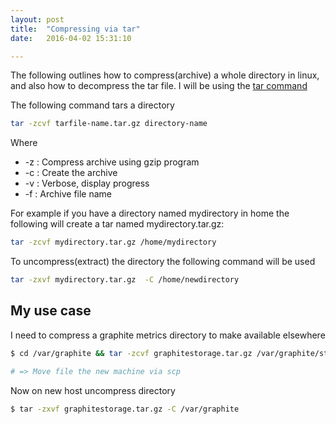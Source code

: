 ```yaml
---
layout: post
title:  "Compressing via tar"
date:   2016-04-02 15:31:10

---
```

The following outlines how to compress(archive) a whole directory in linux, and also how to decompress the tar file.
I will be using the [tar command]

The following command tars a directory

```bash
tar -zcvf tarfile-name.tar.gz directory-name

```

Where

* -z : Compress archive using gzip program
* -c : Create the archive
* -v : Verbose, display progress
* -f : Archive file name

For example if you have a directory named mydirectory in home the following will create a tar named mydirectory.tar.gz:

```bash
tar -zcvf mydirectory.tar.gz /home/mydirectory

```

To uncompress(extract) the directory the following command will be used

```bash
tar -zxvf mydirectory.tar.gz  -C /home/newdirectory

```



## My use case
I need to compress a graphite metrics directory to make available elsewhere

```bash
$ cd /var/graphite && tar -zcvf graphitestorage.tar.gz /var/graphite/storage

# => Move file the new machine via scp

```

Now on new host uncompress directory

```bash
$ tar -zxvf graphitestorage.tar.gz -C /var/graphite

```




[tar command]:      http://linuxcommand.org/man_pages/tar1.html